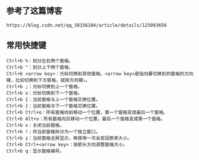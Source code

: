 ## 参考了这篇博客
    https://blog.csdn.net/qq_38156104/article/details/125093656
## 常用快捷键
    Ctrl+b %：划分左右两个窗格。
    Ctrl+b "：划分上下两个窗格。
    Ctrl+b <arrow key>：光标切换到其他窗格。<arrow key>是指向要切换到的窗格的方向键，比如切换到下方窗格，就按方向键↓。
    Ctrl+b ;：光标切换到上一个窗格。
    Ctrl+b o：光标切换到下一个窗格。
    Ctrl+b {：当前窗格与上一个窗格交换位置。
    Ctrl+b }：当前窗格与下一个窗格交换位置。
    Ctrl+b Ctrl+o：所有窗格向前移动一个位置，第一个窗格变成最后一个窗格。
    Ctrl+b Alt+o：所有窗格向后移动一个位置，最后一个窗格变成第一个窗格。
    Ctrl+b x：关闭当前窗格。
    Ctrl+b !：将当前窗格拆分为一个独立窗口。
    Ctrl+b z：当前窗格全屏显示，再使用一次会变回原来大小。
    Ctrl+b Ctrl+<arrow key>：按箭头方向调整窗格大小。
    Ctrl+b q：显示窗格编号。
